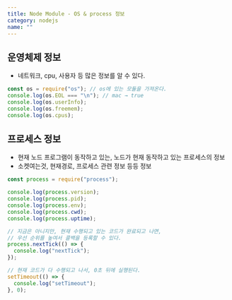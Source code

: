 ```yaml
---
title: Node Module - OS & process 정보
category: nodejs
name: ""
---
```


## 운영체제 정보

- 네트워크, cpu, 사용자 등 많은 정보를 알 수 있다.

```javascript
const os = require("os"); // os에 있는 모듈을 가져온다.
console.log(os.EOL === "\n"); // mac → true
console.log(os.userInfo);
console.log(os.freemem);
console.log(os.cpus);
```

## 프로세스 정보

- 현재 노드 프로그램이 동작하고 있는, 노드가 현재 동작하고 있는 프로세스의 정보
- 소켓여는것, 현재경로, 프로세스 관련 정보 등등 정보

```javascript
const process = require("process");

console.log(process.version);
console.log(process.pid);
console.log(process.env);
console.log(process.cwd);
console.log(process.uptime);

// 지금은 아니지만, 현재 수행되고 있는 코드가 완료되고 나면,
// 우선 순위를 높여서 콜백을 등록할 수 있다.
process.nextTick(() => {
  console.log("nextTick");
});

// 현재 코드가 다 수행되고 나서, 0초 뒤에 실행된다.
setTimeout(() => {
  console.log("setTimeout");
}, 0);
```
